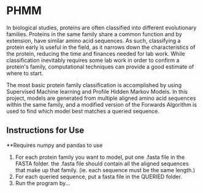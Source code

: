 # PHMM

In biological studies, proteins are often classified into different evolutionary families. Proteins in the same family share a common function and by extension, have similar amino acid sequences. 
As such, classifying a protein early is useful in the field, as it narrows down the characteristics of the protein, reducing the time and finances needed for lab work. While classification inevitably requires 
some lab work in order to confirm a protein's family, computational techniques can provide a good estimate of where to start.

The most basic protein family classification is accomplished by using Supervised Machine learning and Profile Hidden Markov Models. In this project, models are generated from multiple aligned amino acid sequences within the same family, and a modified version of the Forwards Algorithm is used to find which model best matches a queried sequence.  

## Instructions for Use

**Requires numpy and pandas to use

1. For each protein family you want to model, put one .fasta file in the FASTA folder. the .fasta file should contain all the aligned sequences that make up that family. (ie. each sequence must be the same length.)
2. For each queried sequence, put a fasta file in the QUERIED folder.
3. Run the program by...

   

